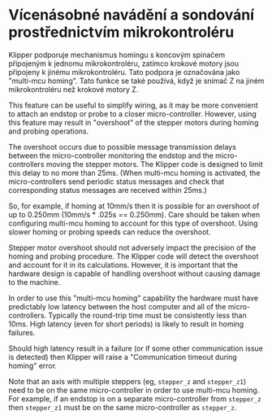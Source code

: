 # Vícenásobné navádění a sondování prostřednictvím mikrokontroléru

Klipper podporuje mechanismus homingu s koncovým spínačem připojeným k jednomu mikrokontroléru, zatímco krokové motory jsou připojeny k jinému mikrokontroléru. Tato podpora je označována jako "multi-mcu homing". Tato funkce se také používá, když je snímač Z na jiném mikrokontroléru než krokové motory Z.

This feature can be useful to simplify wiring, as it may be more convenient to attach an endstop or probe to a closer micro-controller. However, using this feature may result in "overshoot" of the stepper motors during homing and probing operations.

The overshoot occurs due to possible message transmission delays between the micro-controller monitoring the endstop and the micro-controllers moving the stepper motors. The Klipper code is designed to limit this delay to no more than 25ms. (When multi-mcu homing is activated, the micro-controllers send periodic status messages and check that corresponding status messages are received within 25ms.)

So, for example, if homing at 10mm/s then it is possible for an overshoot of up to 0.250mm (10mm/s * .025s == 0.250mm). Care should be taken when configuring multi-mcu homing to account for this type of overshoot. Using slower homing or probing speeds can reduce the overshoot.

Stepper motor overshoot should not adversely impact the precision of the homing and probing procedure. The Klipper code will detect the overshoot and account for it in its calculations. However, it is important that the hardware design is capable of handling overshoot without causing damage to the machine.

In order to use this "multi-mcu homing" capability the hardware must have predictably low latency between the host computer and all of the micro-controllers. Typically the round-trip time must be consistently less than 10ms. High latency (even for short periods) is likely to result in homing failures.

Should high latency result in a failure (or if some other communication issue is detected) then Klipper will raise a "Communication timeout during homing" error.

Note that an axis with multiple steppers (eg, `stepper_z` and `stepper_z1`) need to be on the same micro-controller in order to use multi-mcu homing. For example, if an endstop is on a separate micro-controller from `stepper_z` then `stepper_z1` must be on the same micro-controller as `stepper_z`.
